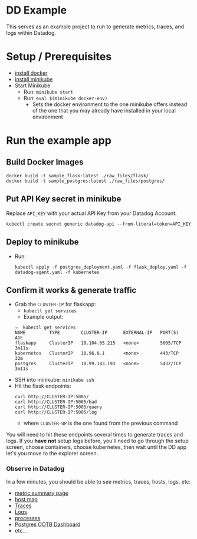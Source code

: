 # DD Example
This serves as an example project to run to generate metrics, traces, and logs within Datadog.

# Setup / Prerequisites
- [install docker](https://docs.docker.com/install/)
- [install minikube](https://kubernetes.io/docs/tasks/tools/install-minikube/)
- Start Minikube
  - Run: `minikube start`
  - Run: `eval $(minikube docker-env)`
    - Sets the docker environment to the one minikube offers instead of the one that you may already have installed in your local environment

# Run the example app
## Build Docker Images
```
docker build -t sample_flask:latest ./raw_files/flask/
docker build -t sample_postgres:latest ./raw_files/postgres/
```

## Put API Key secret in minikube
Replace `API_KEY` with your actual API Key from your Datadog Account.
```
kubectl create secret generic datadog-api --from-literal=token=API_KEY
```

## Deploy to minikube
- Run:
  ```
  kubectl apply -f postgres_deployment.yaml -f flask_deploy.yaml -f datadog-agent.yaml -f kubernetes
  ```

## Confirm it works & generate traffic
- Grab the `CLUSTER-IP` for flaskapp:
  - `kubectl get services`
  - Example output:
  ```
  ⇒  kubectl get services
  NAME         TYPE        CLUSTER-IP      EXTERNAL-IP   PORT(S)    AGE
  flaskapp     ClusterIP   10.104.65.215   <none>        5005/TCP   3m11s
  kubernetes   ClusterIP   10.96.0.1       <none>        443/TCP    32m
  postgres     ClusterIP   10.99.143.193   <none>        5432/TCP   3m11s
  ```
- SSH into minikube: `minikube ssh`
- Hit the flask endpoints:
  ```
  curl http://CLUSTER-IP:5005/
  curl http://CLUSTER-IP:5005/bad
  curl http://CLUSTER-IP:5005/query
  curl http://CLUSTER-IP:5005/log
  ```
  - where `CLUSTER-UP` is the one found from the previous command

You will need to hit these endpoints several times to generate traces and logs. If you **have not** setup logs before, you'll need to go through the setup screen, choose containers, choose kubernetes, then wait until the DD app let's you move to the explorer screen.

### Observe in Datadog
In a few minutes, you should be able to see metrics, traces, hosts, logs, etc:
- [metric summary page](https://app.datadoghq.com/metric/summary)
- [host map](https://app.datadoghq.com/infrastructure/map)
- [Traces](https://app.datadoghq.com/apm/search)
- [Logs](https://app.datadoghq.com/logs)
- [processes](https://app.datadoghq.com/process)
- [Postgres OOTB Dashboard](https://app.datadoghq.com/screen/integration/235/)
- etc...
